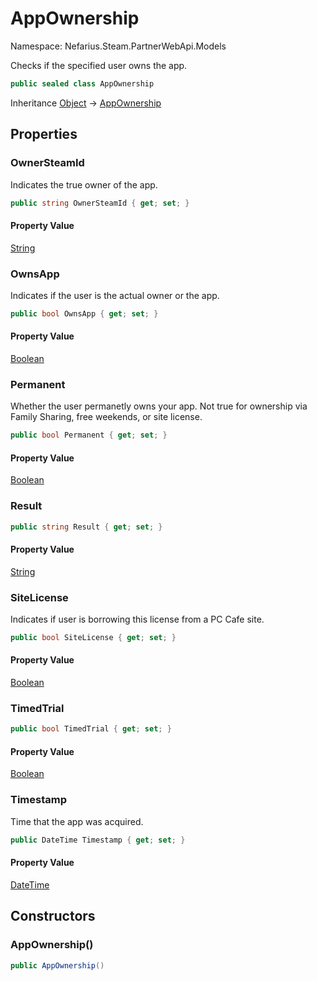 # AppOwnership

Namespace: Nefarius.Steam.PartnerWebApi.Models

Checks if the specified user owns the app.

```csharp
public sealed class AppOwnership
```

Inheritance [Object](https://docs.microsoft.com/en-us/dotnet/api/system.object) → [AppOwnership](./nefarius.steam.partnerwebapi.models.appownership.md)

## Properties

### <a id="properties-ownersteamid"/>**OwnerSteamId**

Indicates the true owner of the app.

```csharp
public string OwnerSteamId { get; set; }
```

#### Property Value

[String](https://docs.microsoft.com/en-us/dotnet/api/system.string)<br>

### <a id="properties-ownsapp"/>**OwnsApp**

Indicates if the user is the actual owner or the app.

```csharp
public bool OwnsApp { get; set; }
```

#### Property Value

[Boolean](https://docs.microsoft.com/en-us/dotnet/api/system.boolean)<br>

### <a id="properties-permanent"/>**Permanent**

Whether the user permanetly owns your app. Not true for ownership via Family Sharing, free weekends, or site license.

```csharp
public bool Permanent { get; set; }
```

#### Property Value

[Boolean](https://docs.microsoft.com/en-us/dotnet/api/system.boolean)<br>

### <a id="properties-result"/>**Result**

```csharp
public string Result { get; set; }
```

#### Property Value

[String](https://docs.microsoft.com/en-us/dotnet/api/system.string)<br>

### <a id="properties-sitelicense"/>**SiteLicense**

Indicates if user is borrowing this license from a PC Cafe site.

```csharp
public bool SiteLicense { get; set; }
```

#### Property Value

[Boolean](https://docs.microsoft.com/en-us/dotnet/api/system.boolean)<br>

### <a id="properties-timedtrial"/>**TimedTrial**

```csharp
public bool TimedTrial { get; set; }
```

#### Property Value

[Boolean](https://docs.microsoft.com/en-us/dotnet/api/system.boolean)<br>

### <a id="properties-timestamp"/>**Timestamp**

Time that the app was acquired.

```csharp
public DateTime Timestamp { get; set; }
```

#### Property Value

[DateTime](https://docs.microsoft.com/en-us/dotnet/api/system.datetime)<br>

## Constructors

### <a id="constructors-.ctor"/>**AppOwnership()**

```csharp
public AppOwnership()
```
